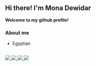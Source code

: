 ## Hi there! I'm Mona Dewidar

**Welcome to my github profile!**

### About me

- Egyptian

 <!-- <div align="center">
<!--   <a href="https://github.com/BrunoCaputo"> -->
<!--   <img height="180em" src="https://github-readme-stats.vercel.app/api?username=BrunoCaputo&show_icons=true&theme=algolia&include_all_commits=true&count_private=true"/> -->
<!--   <img height="180em" src="https://github-readme-stats.vercel.app/api/top-langs/?username=BrunoCaputo&layout=compact&langs_count=7&theme=algolia"/> -->
<!-- </div> -->
  
##

<div>
 	<a href="(https://t.me/MonaDewidar)" target="_blank">
    <img src="https://img.shields.io/badge/Twitch-9146FF?style=for-the-badge&logo=twitch&logoColor=white" target="_blank">
  </a>
  <a href="https://t.me/MonaDewidar" target="_blank">
   <img src="https://img.shields.io/badge/Telegram-2CA5E0?style=for-the-badge&logo=telegram&logoColor=white" target="_blank">
  </a> 
  <a href = "mailto:brunopc.dev@gmail.com">
    <img src="https://img.shields.io/badge/Gmail-D14836?style=for-the-badge&logo=gmail&logoColor=white" target="_blank">
  </a>
  <a href="https://www.linkedin.com/in/brunocaputo/" target="_blank">
    <img src="https://img.shields.io/badge/LinkedIn-0077B5?style=for-the-badge&logo=linkedin&logoColor=white" target="_blank">
  </a>
</div>
